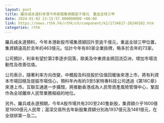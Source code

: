 ```yaml
---
layout: post
title: 羅兵咸永道料本港今年新股集資額逾千億元　重返全球三甲
date: 2024-01-02 13:15:57.000000000 +08:00
link: https://news.rthk.hk/rthk/ch/component/k2/1734617-20240102.htm
categories: rthk
---
```


羅兵咸永道預料，今年本港新股市場集資額回升至逾千億元，重返全球三甲位置，集資額遠高於去年的463億元。估計今年有80家企業掛牌，略多於去年的73家。

公司預計，利率有望於第2季逐步回落，歐美及中東資金將回流亞洲，增加市場流動性及改善估值。

公司表示，隨著利率方向改變，中概股及科技股於估值回暖後來港上市，將有利資本市場回穩及提振市場信心，預料年內有約3至5家特專科技公司透過《第18C章》來港上市。互聯互通進一步擴闊，將推動香港成為人民幣資產風險管理中心，鞏固作為全球離岸人民幣業務樞紐的地位。

另外，羅兵咸永道預期，今年A股市場共有200至240隻新股，集資額介乎1600億至1900億元人民幣；滬深交易所去年新股集資額分別為1937億元及1481億元，在全球排第一及二。
